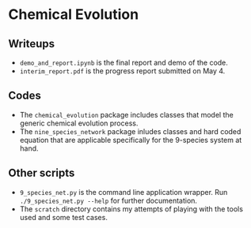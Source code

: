 # Chemical Evolution

## Writeups
- `demo_and_report.ipynb` is the final report and demo of the code.
- `interim_report.pdf` is the progress report submitted on May 4.

## Codes
- The `chemical_evolution` package includes classes that model the generic chemical evolution process.
- The `nine_species_network` package inludes classes and hard coded equation that are applicable specifically for the 9-species system at hand.

## Other scripts
- `9_species_net.py` is the command line application wrapper. Run `./9_species_net.py --help` for further documentation.
- The `scratch` directory contains my attempts of playing with the tools used and some test cases.
